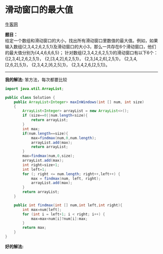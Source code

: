 # 滑动窗口的最大值
[牛客网](https://www.nowcoder.com/practice/1624bc35a45c42c0bc17d17fa0cba788?tpId=13&tqId=11217&rp=1&ru=%2Fta%2Fcoding-interviews&qru=%2Fta%2Fcoding-interviews%2Fquestion-ranking&tPage=4)

**题目：**   
给定一个数组和滑动窗口的大小，找出所有滑动窗口里数值的最大值。例如，如果输入数组{2,3,4,2,6,2,5,1}及滑动窗口的大小3，那么一共存在6个滑动窗口，他们的最大值分别为{4,4,6,6,6,5}； 针对数组{2,3,4,2,6,2,5,1}的滑动窗口有以下6个： {[2,3,4],2,6,2,5,1}， {2,[3,4,2],6,2,5,1}， {2,3,[4,2,6],2,5,1}， {2,3,4,[2,6,2],5,1}， {2,3,4,2,[6,2,5],1}， {2,3,4,2,6,[2,5,1]}。
____
__我的解法:__
笨方法，每次都要比较
```java
import java.util.ArrayList;

public class Solution {
    public ArrayList<Integer> maxInWindows(int [] num, int size)
    {
        ArrayList<Integer> arrayList = new ArrayList<>();
        if (size==0||num.length<size){
            return arrayList;
        }
        int max;
        if(num.length==size){
            max=findmax(num,0,num.length);
            arrayList.add(max);
            return arrayList;
        }
        max=findmax(num,0,size);
        arrayList.add(max);
        int right=size+1;
        int left=1;
        for (; right <= num.length; right++,left++) {
            max = findmax(num, left, right);
            arrayList.add(max);
        }
        return arrayList;
    }

    public int findmax(int [] num,int left,int right){
        int max=num[left];
        for (int i = left+1; i < right; i++) {
            max=max<num[i]?num[i]:max;
        }
        return max;
    }
}
```

__好的解法:__